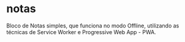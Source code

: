 # notas
Bloco de Notas simples, que funciona no modo Offline, utilizando as técnicas de Service Worker e Progressive Web App - PWA.
